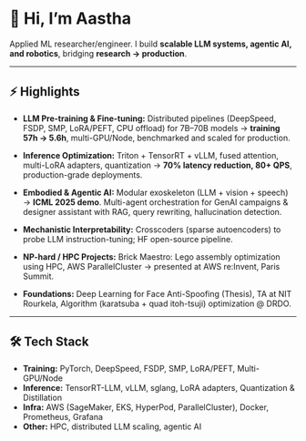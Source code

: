 # 👋 Hi, I’m Aastha

Applied ML researcher/engineer. I build **scalable LLM systems, agentic AI, and robotics**, bridging **research → production**.

---

## ⚡ Highlights

* **LLM Pre-training & Fine-tuning:**
  Distributed pipelines (DeepSpeed, FSDP, SMP, LoRA/PEFT, CPU offload) for 7B–70B models → **training 57h → 5.6h**, multi-GPU/Node, benchmarked and scaled for production.

* **Inference Optimization:**
  Triton + TensorRT + vLLM, fused attention, multi-LoRA adapters, quantization → **70% latency reduction, 80+ QPS**, production-grade deployments.

* **Embodied & Agentic AI:**
  Modular exoskeleton (LLM + vision + speech) → **ICML 2025 demo**.
  Multi-agent orchestration for GenAI campaigns & designer assistant with RAG, query rewriting, hallucination detection.

* **Mechanistic Interpretability:**
  Crosscoders (sparse autoencoders) to probe LLM instruction-tuning; HF open-source pipeline.

* **NP-hard / HPC Projects:**
  Brick Maestro: Lego assembly optimization using HPC, AWS ParallelCluster → presented at AWS re\:Invent, Paris Summit.

* **Foundations:**
  Deep Learning for Face Anti-Spoofing (Thesis), TA at NIT Rourkela, Algorithm (karatsuba + quad itoh-tsuji) optimization @ DRDO.

---

## 🛠️ Tech Stack

* **Training:** PyTorch, DeepSpeed, FSDP, SMP, LoRA/PEFT, Multi-GPU/Node
* **Inference:** TensorRT-LLM, vLLM, sglang, LoRA adapters, Quantization & Distillation
* **Infra:** AWS (SageMaker, EKS, HyperPod, ParallelCluster), Docker, Prometheus, Grafana
* **Other:** HPC, distributed LLM scaling, agentic AI
